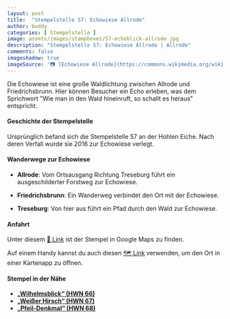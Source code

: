```yaml
---
layout: post
title:  "Stempelstelle 57: Echowiese Allrode"
author: buddy
categories: [ Stempelstelle ]
image: assets/images/stampboxes/57-echoblick-allrode.jpg
description: "Stempelstelle 57: Echowiese Allrode | Allrode"
comments: false
imageshadow: true
imageSource: '📷 [Echowiese Allrode](https://commons.wikimedia.org/wiki/File:Echowiese_Allrode.JPG) von <a href="//commons.wikimedia.org/wiki/User:B.Thomas95" title="User:B.Thomas95">Thomas Binder</a> unter Lizenz [CC BY-SA 4.0](https://creativecommons.org/licenses/by-sa/4.0)'
---
```


Die Echowiese ist eine große Waldlichtung zwischen Allrode und Friedrichsbrunn. Hier können Besucher ein Echo erleben, was dem Sprichwort "Wie man in den Wald hineinruft, so schallt es heraus" entspricht.

#### Geschichte der Stempelstelle

Ursprünglich befand sich die Stempelstelle 57 an der Hohlen Eiche. Nach deren Verfall wurde sie 2016 zur Echowiese verlegt.

#### Wanderwege zur Echowiese

- **Allrode**: Vom Ortsausgang Richtung Treseburg führt ein ausgeschilderter Forstweg zur Echowiese.

- **Friedrichsbrunn**: Ein Wanderweg verbindet den Ort mit der Echowiese.

- **Treseburg**: Von hier aus führt ein Pfad durch den Wald zur Echowiese.

#### Anfahrt

Unter diesem [📍 Link](https://www.google.com/maps/dir/?api=1&origin=&destination=51.690278%2C%2010.989167) ist der Stempel in Google Maps zu finden.

<div class="android-only">
  Auf einem Handy kannst du auch diesen 
  <a href="geo:51.690278,10.989167">🗺️ Link</a> 
  verwenden, um den Ort in einer Kartenapp zu öffnen.
  <p></p>
</div>

#### Stempel in der Nähe

- [**„Wilhelmsblick“ (HWN 66)**](/stempelstelle-66-wilhelmsblick)
- [**„Weißer Hirsch“ (HWN 67)**](/stempelstelle-67-weisser-hirsch)
- [**„Pfeil-Denkmal“ (HWN 68)**](/stempelstelle-68-pfeil-denkmal)
